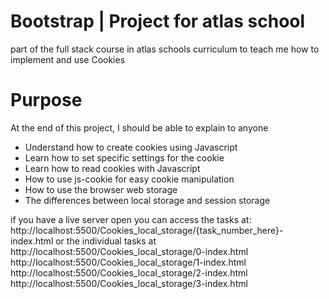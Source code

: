 # Bootstrap | Project for atlas school
part of the full stack course in atlas schools curriculum to teach me how to implement and use Cookies
# Purpose
At the end of this project, I should be able to explain to anyone

- Understand how to create cookies using Javascript
- Learn how to set specific settings for the cookie
- Learn how to read cookies with Javascript
- How to use js-cookie for easy cookie manipulation
- How to use the browser web storage
- The differences between local storage and session storage

if you have a live server open you can access the tasks at: http://localhost:5500/Cookies_local_storage/{task_number_here}-index.html or the individual tasks at
http://localhost:5500/Cookies_local_storage/0-index.html
http://localhost:5500/Cookies_local_storage/1-index.html
http://localhost:5500/Cookies_local_storage/2-index.html
http://localhost:5500/Cookies_local_storage/3-index.html
